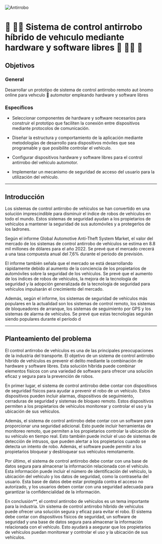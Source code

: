 

![Antirrobo](https://img.freepik.com/vector-premium/coche-o-vehiculo-protegido-seguridad-candado-o-ilustracion-idea-tecnologia-antirrobo-segura-automovil_212005-5.jpg?w=740)

# :rotating_light: :male_detective: Sistema de control antirrobo híbrido de vehıculo   mediante hardware y software libres :rotating_light: 	:male_detective: :red_car:






## Objetivos

### General

Desarrollar un prototipo de sistema de control antirrobo remoto aut ́onomo online para vehıculo :red_car: automotor empleando hardware y software libres


### Específicos


- Seleccionar  componentes  de hardware y software necesarios para construir el prototipo que faciliten la conexión entre dispositivos mediante protocolos de comunicación.

- Diseñar la estructura y comportamiento de la aplicación mediante metodologías de desarrollo para   dispositivos móviles que sea  programable y que  posibilite  controlar el vehículo.

- Configurar dispositivos hardware y software libres para el control antirrobo del vehículo automotor.

- Implementar  un  mecanismo  de  seguridad  de acceso   del   usuario   para   la   utilización   del vehículo.

---

## Introducción

Los sistemas de control antirrobo de vehículos se han convertido en una solución imprescindible para disminuir el índice de robos de vehículos en todo el mundo. Estos sistemas de seguridad ayudan a los propietarios de vehículos a mantener la seguridad de sus automóviles y a protegerlos de los ladrones.

Según el informe Global Automotive Anti-Theft System Market, el valor del mercado de los sistemas de control antirrobo de vehículos se estima en 8.8 mil millones de dólares para el año 2022. Se prevé que el mercado crecerá a una tasa compuesta anual del 7,6% durante el período de previsión.

El informe también señala que el mercado se está desarrollando rápidamente debido al aumento de la conciencia de los propietarios de automóviles sobre la seguridad de los vehículos. Se prevé que el aumento de los índices de robos de vehículos, la mejora de la tecnología de seguridad y la adopción generalizada de la tecnología de seguridad para vehículos impulsarán el crecimiento del mercado.

Además, según el informe, los sistemas de seguridad de vehículos más populares en la actualidad son los sistemas de control remoto, los sistemas de bloqueadores de arranque, los sistemas de seguimiento por GPS y los sistemas de alarma de vehículos. Se prevé que estas tecnologías seguirán siendo populares durante el período d

---

## Planteamiento del problema

El control antirrobo de vehículos es una de las principales preocupaciones de la industria del transporte. El objetivo de un sistema de control antirrobo híbrido de vehículos es prevenir el delito mediante la combinación de hardware y software libres. Esta solución híbrida puede combinar elementos físicos con una variedad de software para ofrecer una solución eficaz y segura para la prevención de robos.

En primer lugar, el sistema de control antirrobo debe contar con dispositivos de seguridad físicos para ayudar a prevenir el robo de un vehículo. Estos dispositivos pueden incluir alarmas, dispositivos de seguimiento, cerraduras de seguridad y sistemas de bloqueo remoto. Estos dispositivos permiten a los propietarios de vehículos monitorear y controlar el uso y la ubicación de sus vehículos.

Además, el sistema de control antirrobo debe contar con un software para proporcionar una seguridad adicional. Esto puede incluir herramientas de monitoreo remoto, que permiten a los propietarios controlar la ubicación de su vehículo en tiempo real. Esto también puede incluir el uso de sistemas de detección de intrusos, que pueden alertar a los propietarios cuando se detecta un intento de robo. Además, el software puede permitir a los propietarios bloquear y desbloquear sus vehículos remotamente.

Por último, el sistema de control antirrobo debe contar con una base de datos segura para almacenar la información relacionada con el vehículo. Esta información puede incluir el número de identificación del vehículo, la ubicación del vehículo y los datos de seguridad, como la contraseña del usuario. Esta base de datos debe estar protegida contra el acceso no autorizado, y los usuarios deben contar con una seguridad adecuada para garantizar la confidencialidad de la información.

En conclusión**, el control antirrobo de vehículos es un tema importante para la industria. Un sistema de control antirrobo híbrido de vehículos puede ofrecer una solución segura y eficaz para evitar el robo. El sistema debe contar con dispositivos físicos de seguridad, un software de seguridad y una base de datos segura para almacenar la información relacionada con el vehículo. Esto ayudará a asegurar que los propietarios de vehículos puedan monitorear y controlar el uso y la ubicación de sus vehículos.
